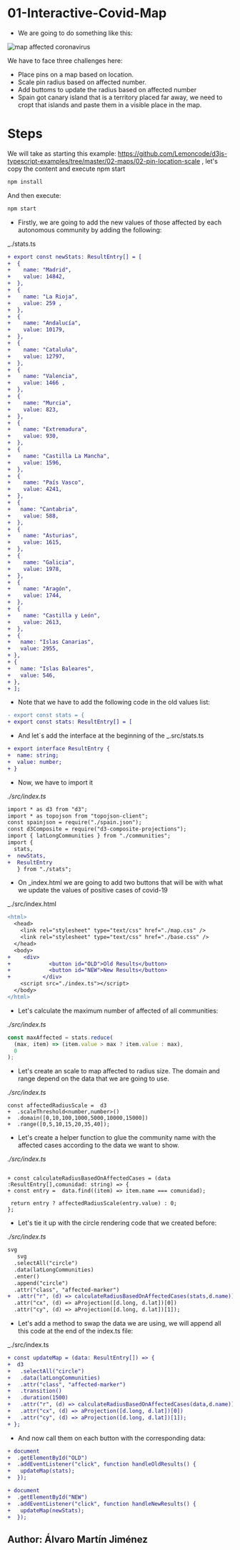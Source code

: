 # 01-Interactive-Covid-Map

- We are going to do something like this:

![map affected coronavirus](./content/gif.gif "affected coronavirus")


We have to face three challenges here:

- Place pins on a map based on location.
- Scale pin radius based on affected number.
- Add buttoms to update the radius based on affected number
- Spain got canary island that is a territory placed far away, we need to cropt that islands and paste them in a visible
  place in the map.

# Steps

We will take as starting this example: https://github.com/Lemoncode/d3js-typescript-examples/tree/master/02-maps/02-pin-location-scale , let's copy the content and execute npm start
```bash
npm install
```
And then execute:
```bash
npm start
```

- Firstly, we are going to add the new values of those affected by each autonomous community by adding the following:

_./stats.ts

```diff
+ export const newStats: ResultEntry[] = [
+  {
+    name: "Madrid",
+    value: 14842,
+  },
+  {
+    name: "La Rioja",
+    value: 259 ,
+  },
+  {
+    name: "Andalucía",
+    value: 10179,
+  },
+  {
+    name: "Cataluña",
+    value: 12797,
+  },
+  {
+    name: "Valencia",
+    value: 1466 ,
+  },
+  {
+    name: "Murcia",
+    value: 823,
+  },
+  {
+    name: "Extremadura",
+    value: 930,
+  },
+  {
+    name: "Castilla La Mancha",
+    value: 1596,
+  },
+  {
+    name: "País Vasco",
+    value: 4241,
+  },
+  {
+   name: "Cantabria",
+    value: 588,
+  },
+  {
+    name: "Asturias",
+    value: 1615,
+  },
+  {
+    name: "Galicia",
+    value: 1978,
+  },
+  {
+    name: "Aragón",
+    value: 1744,
+  },
+  {
+    name: "Castilla y León",
+    value: 2613,
+  },
+  {
+   name: "Islas Canarias",
+   value: 2955,
+ },
+ {
+   name: "Islas Baleares",
+   value: 546,
+ },
+ ];
```

- Note that we have to add the following code in the old values list:
```diff
- export const stats = {
+ export const stats: ResultEntry[] = [
 ``` 

- And let´s add the interface at the beginning of the _.src/stats.ts

```diff
+ export interface ResultEntry {
+  name: string;
+  value: number;
+ }
```

- Now, we have to import it

_./src/index.ts_

```diff
import * as d3 from "d3";
import * as topojson from "topojson-client";
const spainjson = require("./spain.json");
const d3Composite = require("d3-composite-projections");
import { latLongCommunities } from "./communities";
import { 
  stats,
+  newStats,
+  ResultEntry
   } from "./stats";
```

- On _index.html we are going to add two buttons that will be with what we update the values of positive cases of covid-19

_./src/index.html

```diff
<html>
  <head>
    <link rel="stylesheet" type="text/css" href="./map.css" />
    <link rel="stylesheet" type="text/css" href="./base.css" />
  </head>
  <body>
+    <div>
+            <button id="OLD">Old Results</button>
+            <button id="NEW">New Results</button>
+          </div>
    <script src="./index.ts"></script>
  </body>
</html>
```

- Let's calculate the maximum number of affected of all communities:

_./src/index.ts_

```typescript
const maxAffected = stats.reduce(
  (max, item) => (item.value > max ? item.value : max),
  0
);
```

- Let's create an scale to map affected to radius size. The domain and range depend on the data that we are going to use.

_./src/index.ts_

```dif
const affectedRadiusScale =  d3
+  .scaleThreshold<number,number>()
+  .domain([0,10,100,1000,5000,10000,15000])
+  .range([0,5,10,15,20,35,40]);
```

- Let's create a helper function to glue the community name with the affected cases according to the data we want to show.

_./src/index.ts_

```dif

+ const calculateRadiusBasedOnAffectedCases = (data :ResultEntry[],comunidad: string) => {
+ const entry =  data.find((item) => item.name === comunidad);
  
 return entry ? affectedRadiusScale(entry.value) : 0;
};
```

- Let's tie it up with the circle rendering code that we created before:

_./src/index.ts_

```diff
svg
   svg
  .selectAll("circle")
  .data(latLongCommunities)
  .enter()
  .append("circle")
  .attr("class", "affected-marker")
+  .attr("r", (d) => calculateRadiusBasedOnAffectedCases(stats,d.name))
  .attr("cx", (d) => aProjection([d.long, d.lat])[0])
  .attr("cy", (d) => aProjection([d.long, d.lat])[1]);
```

- Let's add a method to swap the data we are using, we will append all this code at the end of the index.ts file:

_./src/index.ts

```diff
+ const updateMap = (data: ResultEntry[]) => {
+  d3
+   .selectAll("circle")
+   .data(latLongCommunities)
+   .attr("class", "affected-marker")
+   .transition()
+   .duration(1500)
+   .attr("r", (d) => calculateRadiusBasedOnAffectedCases(data,d.name))
+   .attr("cx", (d) => aProjection([d.long, d.lat])[0])
+   .attr("cy", (d) => aProjection([d.long, d.lat])[1]);
+ };
```
- And now call them on each button with the corresponding data:

```diff
+ document
+  .getElementById("OLD")
+  .addEventListener("click", function handleOldResults() {
+   updateMap(stats);
+  });

+ document
+  .getElementById("NEW")
+  .addEventListener("click", function handleNewResults() {
+   updateMap(newStats);
+  });
```

## Author: Álvaro Martín Jiménez
